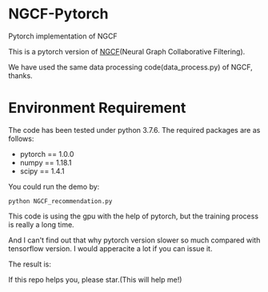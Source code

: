 # NGCF-Pytorch
Pytorch implementation of NGCF

This is a pytorch version of [NGCF](https://github.com/xiangwang1223/neural_graph_collaborative_filtering)(Neural Graph Collaborative Filtering).

We have used the same data processing code(data_process.py) of NGCF, thanks.

# Environment Requirement
The code has been tested under python 3.7.6. The required packages are as follows:
* pytorch == 1.0.0
* numpy == 1.18.1
* scipy == 1.4.1

You could run the demo by:
```
python NGCF_recommendation.py
```
This code is using the gpu with the help of pytorch, but the training process is really a long time. 

And I can't find out that why pytorch version slower so much compared with tensorflow version. I would apperacite a lot if you can issue it.


The result is:



If this repo helps you, please star.(This will help me!)